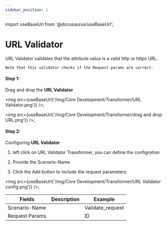 ```yaml
---
sidebar_position: 1
---
```


import useBaseUrl from '@docusaurus/useBaseUrl';

# URL Validator

URL Validator validates that the attribute value is a valid http or https URL. 

`Note that this validator checks if the Request params are correct.`

#### Step 1:

Drag and drop the **URL Validator**

<img src={useBaseUrl('/img/Core Development/Transformer/URL Validator.png')} />;

<img src={useBaseUrl('/img/Core Development/Transformer/drag and drop URL.png')} />;

#### Step 2:

Configuring **URL Validator**

1) left click on URL Validator Transformer, you can define the  configration

2) Provide the Scenario-Name 

3) Click the Add button to include the request parameters.
   
<img src={useBaseUrl('/img/Core Development/Transformer/URL Validator config.png')} />;

<table>
<thead>
<tr>
<th>Fields</th>
<th>Description</th>
<th>Example</th>
</tr>
</thead>
<tbody>
<tr>
<td>Scenario-Name</td>
<td></td>
<td>Validate_request</td>
</tr>
<tr>
<td>Request Params</td>
<td></td>
<td>ID</td>
</tr>
</tbody>
</table>
